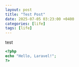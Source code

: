 ```yaml
---
layout: post
title: "Test Post"
date: 2025-07-05 03:23:00 +0400
categories: [life]
tags: [life]
---
```


test

```php
<?php
echo "Hello, Laravel!";
?>